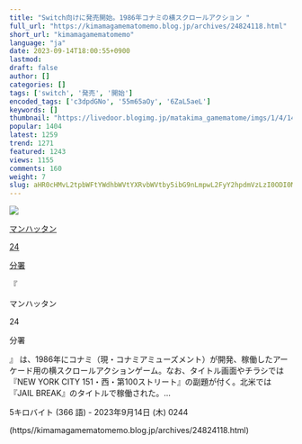 ```yaml
---
title: "Switch向けに発売開始。1986年コナミの横スクロールアクション "
full_url: "https://kimamagamematomemo.blog.jp/archives/24824118.html"
short_url: "kimamagamematomemo"
language: "ja"
date: 2023-09-14T18:00:55+0900
lastmod: 
draft: false
author: []
categories: []
tags: ['switch', '発売', '開始']
encoded_tags: ['c3dpdGNo', '55m65aOy', '6ZaL5aeL']
keywords: []
thumbnail: "https://livedoor.blogimg.jp/matakima_gamematome/imgs/1/4/147c2bb2-s.jpg"
popular: 1404
latest: 1259
trend: 1271
featured: 1243
views: 1155
comments: 160
weight: 7
slug: aHR0cHMvL2tpbWFtYWdhbWVtYXRvbWVtby5ibG9nLmpwL2FyY2hpdmVzLzI0ODI0MTE4Lmh0bWw=
---
```


![](https://livedoor.blogimg.jp/matakima_gamematome/imgs/1/4/147c2bb2-s.jpg)

<div><a title='マンハッタン24分署' href='https//ja.wikipedia.org/wiki/%E3%83%9E%E3%83%B3%E3%83%8F%E3%83%83%E3%82%BF%E3%83%B324%E5%88%86%E7%BD%B2' target='_blank'><p>マンハッタン</p><p>24</p><p>分署</p></a> <p class='searchresult'>『<p>マンハッタン</p><p>24</p><p>分署</p>』 は、1986年にコナミ（現・コナミアミューズメント）が開発、稼働したアーケード用の横スクロールアクションゲーム。なお、タイトル画面やチラシでは『NEW YORK CITY 151・西・第100ストリート』の副題が付く。北米では『JAIL BREAK』のタイトルで稼働された。…</p> <p class='mw-search-result-data'>5キロバイト (366 語) - 2023年9月14日 (木) 0244</p></div>

(https//kimamagamematomemo.blog.jp/archives/24824118.html)
